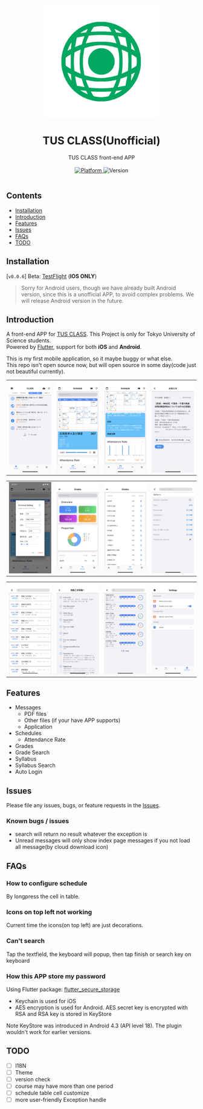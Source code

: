 <div align="center"><img src="assets/readme/logo.png" width="300" height="300" alt="logo" /></div>

# <div align="center">TUS CLASS(Unofficial)</div>
<div align="center">TUS CLASS front-end APP</div><br>

<div align="center">
    <a href="https://flutter.io">
        <img src="https://img.shields.io/badge/Platform-Flutter-blue.svg" alt="Platform" />
    </a>
    <img src="https://img.shields.io/badge/Version-0.0.6-orange.svg" alt="Version" />
</div><br>

## Contents

  - [Installation](#installation)
  - [Introduction](#introduction)
  - [Features](#features)
  - [Issues](#issues)
  - [FAQs](#fAQs)
  - [TODO](#todo)

## Installation

[`v0.0.6`] Beta: [TestFlight](https://testflight.apple.com/join/km2DnJZf) (**IOS ONLY**)

> Sorry for Android users, though we have already built Android version, since this is a unofficial APP, to avoid complex problems. We will release Android version in the future.

## Introduction

A front-end APP for [TUS CLASS](https://class.admin.tus.ac.jp/up/faces/login/Com00501A.jsp). This Project is only for Tokyo University of Science students.  
Powered by [Flutter](https://flutter.dev/), support for both **iOS** and **Android**.

This is my first mobile application, so it maybe buggy or what else.  
This repo isn't open source now, but will open source in some day(code just not beautiful currently).


<div style="text-align: center"><table><tr>
  <td style="text-align: center">
    <img src="assets/readme/1.png"  width="200" />
  </td>
  <td style="text-align: center">
    <img src="assets/readme/2.png"  width="200" />
  </td>
  <td style="text-align: center">
    <img src="assets/readme/3.png"  width="200" />
  </td>
  <td style="text-align: center">
    <img src="assets/readme/4.png"  width="200" />
  </td>
</tr></table></div>
<div style="text-align: center"><table><tr>
  <td style="text-align: center">
    <img src="assets/readme/5.png"  width="200" />
  </td>
  <td style="text-align: center">
    <img src="assets/readme/6.png"  width="200" />
  </td>
  <td style="text-align: center">
    <img src="assets/readme/7.png"  width="200" />
  </td>
  <td style="text-align: center">
    <img src="assets/readme/8.png"  width="200" />
  </td>
</tr></table></div>
<div style="text-align: center"><table><tr>
  <td style="text-align: center">
    <img src="assets/readme/9.png"  width="200" />
  </td>
  <td style="text-align: center">
    <img src="assets/readme/10.png"  width="200" />
  </td>
  <td style="text-align: center">
    <img src="assets/readme/11.png"  width="200" />
  </td>
  <td style="text-align: center">
    <img src="assets/readme/12.png"  width="200" />
  </td>
</tr></table></div>

## Features

- Messages
  - PDF files
  - Other files (if your have APP supports)
  - Application
- Schedules
  - Attendance Rate
- Grades
- Grade Search
- Syllabus
- Syllabus Search
- Auto Login

## Issues

Please file any issues, bugs, or feature requests in the [Issues](https://github.com/huhugiter/TUS_CLASS/issues).  

### Known bugs / issues

- search will return no result whatever the exception is
- Unread messages will only show index page messages if you not load all message(by cloud download icon)

## FAQs

### How to configure schedule

By longpress the cell in table.

### Icons on top left not working

Current time the icons(on top left) are just decorations.

### Can't search

Tap the textfield, the keyboard will popup, then tap finish or search key on keyboard

### How this APP store my password

Using Flutter package: [flutter_secure_storage](https://pub.dartlang.org/packages/flutter_secure_storage)

- Keychain is used for iOS
- AES encryption is used for Android. AES secret key is encrypted with RSA and RSA key is stored in KeyStore

Note KeyStore was introduced in Android 4.3 (API level 18). The plugin wouldn't work for earlier versions.

## TODO

- [ ] I18N
- [ ] Theme
- [ ] version check
- [ ] course may have more than one period
- [ ] schedule table cell customize
- [ ] more user-friendly Exception handle
